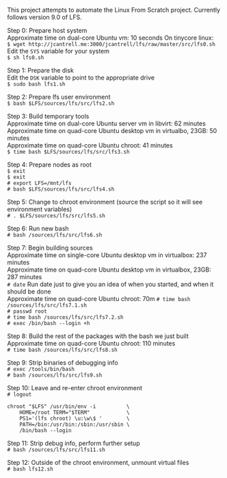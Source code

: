 This project attempts to automate the Linux From Scratch project.
Currently follows version 9.0 of LFS.

Step 0: Prepare host system  
Approximate time on dual-core Ubuntu vm: 10 seconds
On tinycore linux:  
`$ wget http://jcantrell.me:3000/jcantrell/lfs/raw/master/src/lfs0.sh`  
Edit the `SYS` variable for your system  
`$ sh lfs0.sh`   

Step 1: Prepare the disk  
Edit the `DSK` variable to point to the appropriate drive  
`$ sudo bash lfs1.sh`  

Step 2: Prepare lfs user environment  
`$ bash $LFS/sources/lfs/src/lfs2.sh`  

Step 3: Build temporary tools  
Approximate time on dual-core Ubuntu server vm in libvirt: 62 minutes  
Approximate time on quad-core Ubuntu desktop vm in virtualbo, 23GB: 50 minutes  
Approximate time on quad-core Ubuntu chroot: 41 minutes  
`$ time bash $LFS/sources/lfs/src/lfs3.sh`  

Step 4: Prepare nodes as root  
`$ exit`  
`$ exit`  
`# export LFS=/mnt/lfs`  
`# bash $LFS/sources/lfs/src/lfs4.sh`  

Step 5: Change to chroot environment (source the script so it will see
  environment variables)  
`# . $LFS/sources/lfs/src/lfs5.sh`  

Step 6: Run new bash  
`# bash /sources/lfs/src/lfs6.sh`  

Step 7: Begin building sources  
Approximate time on single-core Ubuntu desktop vm in virtualbox: 237 minutes  
Approximate time on quad-core Ubuntu desktop vm in virtualbox, 23GB: 287 minutes  
`# date` Run date just to give you an idea of when you started, and when it should be done  
Approximate time on quad-core Ubuntu chroot: 70m
`# time bash /sources/lfs/src/lfs7.1.sh`  
`# passwd root`  
`# time bash /sources/lfs/src/lfs7.2.sh`  
`# exec /bin/bash --login +h`

Step 8: Build the rest of the packages with the bash we just built  
Approximate time on quad-core Ubuntu chroot: 110 minutes  
`# time bash /sources/lfs/src/lfs8.sh`  

Step 9: Strip binaries of debugging info  
`# exec /tools/bin/bash`  
`# bash /sources/lfs/src/lfs9.sh`  

Step 10: Leave and re-enter chroot environment  
`# logout`  
```
chroot "$LFS" /usr/bin/env -i          \
    HOME=/root TERM="$TERM"            \
    PS1='(lfs chroot) \u:\w\$ '        \
    PATH=/bin:/usr/bin:/sbin:/usr/sbin \
    /bin/bash --login
```

Step 11: Strip debug info, perform further setup  
`# bash /sources/lfs/src/lfs11.sh`  

Step 12: Outside of the chroot environment, unmount virtual files  
`# bash lfs12.sh`  
